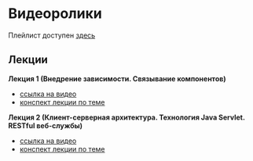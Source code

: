 # Видеоролики

Плейлист доступен [здесь](https://youtube.com/playlist?list=PLKTsfoGIz8kdREsXonkhGbqdAc7PIlPAf)

## Лекции

**Лекция 1 (Внедрение зависимости. Связывание компонентов)**
- [ссылка на видео](https://youtu.be/K957dvDgaxs)
- [конспект лекции по теме](https://github.com/MykolaHodovychenko/crossplatform/tree/ru/lectures/lecture01)

**Лекция 2 (Клиент-серверная архитектура. Технология Java Servlet. RESTful веб-службы)**
- [ссылка на видео](https://youtu.be/JYkeN1dIxDk)
- [конспект лекции по теме](https://github.com/MykolaHodovychenko/crossplatform/tree/ru/lectures/lecture02)
